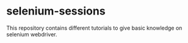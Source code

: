 # selenium-sessions
This repository contains different tutorials to give basic knowledge on selenium webdriver.

